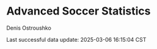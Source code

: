 # Advanced Soccer Statistics
Denis Ostroushko

<!-- gfm -->

Last successful data update: 2025-03-06 16:15:04 CST
